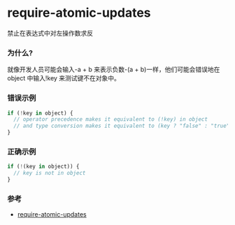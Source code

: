 # require-atomic-updates

禁止在表达式中对左操作数求反

### 为什么?

就像开发人员可能会输入-a + b 来表示负数-(a + b)一样，他们可能会错误地在 object 中输入!key 来测试键不在对象中。

### 错误示例

```js
if (!key in object) {
  // operator precedence makes it equivalent to (!key) in object
  // and type conversion makes it equivalent to (key ? "false" : "true") in object
}
```

### 正确示例

```js
if (!(key in object)) {
  // key is not in object
}
```

### 参考

- [require-atomic-updates](https://eslint.org/docs/rules/require-atomic-updates)
